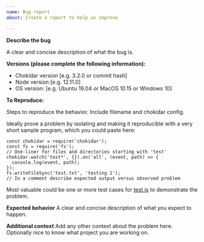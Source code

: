 ```yaml
---
name: Bug report
about: Create a report to help us improve

---
```


**Describe the bug**

A clear and concise description of what the bug is.

**Versions (please complete the following information):**
 - Chokidar version [e.g. 3.2.0 or commit hash]
 - Node version [e.g. 12.11.0]
 - OS version: [e.g. Ubuntu 19.04 or MacOS 10.15 or Windows 10]

**To Reproduce:**

Steps to reproduce the behavior. Include filename and chokidar config.

Ideally prove a problem by isolating and making it reproducible with a very short sample program, which you could paste here:

```
const chokidar = require('chokidar');
const fs = require('fs');
// One-liner for files and directories starting with 'test'
chokidar.watch('test*', {}).on('all', (event, path) => {
  console.log(event, path);
});
fs.writeFileSync('test.txt', 'testing 1');
// In a comment describe expected output versus observed problem
```

Most valuable could be one or more test cases for [test.js](https://github.com/paulmillr/chokidar/blob/master/test.js) to demonstrate the problem.

**Expected behavior**
A clear and concise description of what you expect to happen.

**Additional context**
Add any other context about the problem here.
Optionally nice to know what project you are working on.
